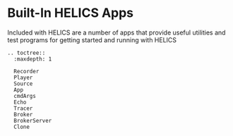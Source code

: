 # Built-In HELICS Apps

Included with HELICS are a number of apps that provide useful utilities and test programs for getting started and running with HELICS

```{eval-rst}
.. toctree::
  :maxdepth: 1

  Recorder
  Player
  Source
  App
  cmdArgs
  Echo
  Tracer
  Broker
  BrokerServer
  Clone
```
